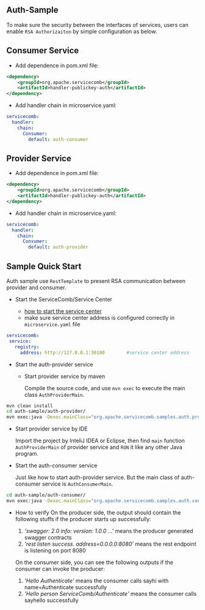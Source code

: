 ## Auth-Sample

To make sure the security between the interfaces of services, users can enable `RSA Authorizaiton` by simple configuration as below.

## Consumer Service

* Add dependence in pom.xml file:

```xml
<dependency>
    <groupId>org.apache.servicecomb</groupId>
    <artifactId>handler-publickey-auth</artifactId>
</dependency>
```

* Add handler chain in microservice.yaml:

```yaml
servicecomb:
  handler:
    chain:
      Consumer:
        default: auth-consumer
```

## Provider Service

* Add dependence in pom.xml file:

```xml
<dependency>
    <groupId>org.apache.servicecomb</groupId>
    <artifactId>handler-publickey-auth</artifactId>
</dependency>
```

* Add handler chain in microservice.yaml:

```yaml
servicecomb:
  handler:
    chain:
      Consumer:
        default: auth-provider
```

## Sample Quick Start

Auth sample use `RestTemplate` to present RSA communication between provider and consumer.

* Start the ServiceComb/Service Center

   - [how to start the service center](http://servicecomb.apache.org/docs/products/service-center/install/)
   - make sure service center address is configured correctly in `microservice.yaml` file

```yaml
servicecomb:
 service:
   registry:
     address: http://127.0.0.1:30100		#service center address
```

* Start the auth-provider service

   - Start provider service by maven

     Compile the source code, and use `mvn exec` to execute the main class `AuthProviderMain`.

 ```bash
mvn clean install
cd auth-sample/auth-provider/
mvn exec:java -Dexec.mainClass="org.apache.servicecomb.samples.auth.provider.AuthProviderMain"
 ```

   - Start provider service by IDE

     Import the project by InteliJ IDEA or Eclipse, then find `main` function `AuthProviderMain` of provider service and `RUN` it like any other Java program.

* Start the auth-consumer service

   Just like how to start auth-provider service. But the main class of auth-consumer service is `AuthConsumerMain`. 

```bash
cd auth-sample/auth-consumer/
mvn exec:java -Dexec.mainClass="org.apache.servicecomb.samples.auth.consumer.AuthConsumerMain"
```

* How to verify
   On the producer side, the output should contain the following stuffs if the producer starts up successfully:
   1. *'swagger: 2.0 info: version: 1.0.0 ...'* means the producer generated swagger contracts
   2. *'rest listen success. address=0.0.0.0:8080'* means the rest endpoint is listening on port 8080
   
   On the consumer side, you can see the following outputs if the consumer can invoke the producer:
   1. *'Hello Authenticate'* means the consumer calls sayhi with name=Authenticate successfully
   2. *'Hello person ServiceComb/Authenticate'* means the consumer calls sayhello successfully
